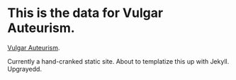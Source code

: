 This is the data for Vulgar Auteurism.
======================================

[Vulgar Auteurism](http://vulgarauteurism.com).

Currently a hand-cranked static site. About to templatize this up with Jekyll. Upgrayedd.




